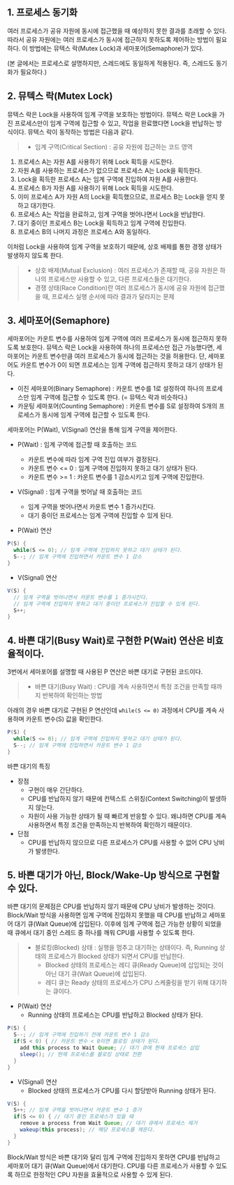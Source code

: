 ## 1. 프로세스 동기화
여러 프로세스가 공유 자원에 동시에 접근했을 때 예상하지 못한 결과를 초래할 수 있다. 따라서 공유 자원에는 여러 프로세스가 동시에 접근하지 못하도록 제어하는 방법이 필요하다. 이 방법에는 뮤텍스 락(Mutex Lock)과 세마포어(Semaphore)가 있다.

(본 글에서는 프로세스로 설명하지만, 스레드에도 동일하게 적용된다. 즉, 스레드도 동기화가 필요하다.)

## 2. 뮤텍스 락(Mutex Lock)
뮤텍스 락은 Lock을 사용하여 임계 구역을 보호하는 방법이다. 뮤텍스 락은 Lock을 가진 프로세스만이 임계 구역에 접근할 수 있고, 작업을 완료했다면 Lock을 반납하는 방식이다. 뮤텍스 락이 동작하는 방법은 다음과 같다.
> - 임계 구역(Critical Section) : 공유 자원에 접근하는 코드 영역
1. 프로세스 A는 자원 A를 사용하기 위해 Lock 획득을 시도한다.
2. 자원 A를 사용하는 프로세스가 없으므로 프로세스 A는 Lock을 획득한다.
3. Lock을 획득한 프로세스 A는 임계 구역에 진입하여 자원 A를 사용한다.
4. 프로세스 B가 자원 A를 사용하기 위해 Lock 획득을 시도한다.
5. 이미 프로세스 A가 자원 A의 Lock을 획득했으므로, 프로세스 B는 Lock을 얻지 못하고 대기한다.
6. 프로세스 A는 작업을 완료하고, 임계 구역을 벗어나면서 Lock을 반납한다.
7. 대기 중이던 프로세스 B는 Lock을 획득하고 임계 구역에 진입한다.
8. 프로세스 B의 나머지 과정은 프로세스 A와 동일하다.

이처럼 Lock을 사용하여 임계 구역을 보호하기 때문에, 상호 배제를 통한 경쟁 상태가 발생하지 않도록 한다.
> - 상호 배제(Mutual Exclusion) : 여러 프로세스가 존재할 때, 공유 자원은 하나의 프로세스만 사용할 수 있고, 다른 프로세스들은 대기한다.
> - 경쟁 상태(Race Condition)란 여러 프로세스가 동시에 공유 자원에 접근했을 때, 프로세스 실행 순서에 따라 결과가 달라지는 문제

## 3. 세마포어(Semaphore)
세마포어는 카운트 변수를 사용하여 임계 구역에 여러 프로세스가 동시에 접근하지 못하도록 보호한다. 뮤텍스 락은 Lock을 사용하여 하나의 프로세스만 접근 가능했다면, 세마포어는 카운트 변수만큼 여러 프로세스가 동시에 접근하는 것을 허용한다. 단, 세마포어도 카운트 변수가 0이 되면 프로세스는 임계 구역에 접근하지 못하고 대기 상태가 된다.
- 이진 세마포어(Binary Semaphore) : 카운트 변수를 1로 설정하여 하나의 프로세스만 임계 구역에 접근할 수 있도록 한다. (= 뮤텍스 락과 비슷하다.)
- 카운팅 세마포어(Counting Semaphore) : 카운트 변수를 S로 설정하여 S개의 프로세스가 동시에 임계 구역에 접근할 수 있도록 한다.

세마포어는 P(Wait), V(Signal) 연산을 통해 임계 구역을 제어한다.
- P(Wait) : 임계 구역에 접근할 때 호출하는 코드
  - 카운트 변수에 따라 임계 구역 진입 여부가 결정된다.
  - 카운트 변수 <= 0 : 임계 구역에 진입하지 못하고 대기 상태가 된다.
  - 카운트 변수 >= 1 : 카운트 변수를 1 감소시키고 임계 구역에 진입한다.
- V(Signal) : 임계 구역을 벗어날 때 호출하는 코드
  - 임계 구역을 벗어나면서 카운트 변수 1 증가시킨다.
  - 대기 중이던 프로세스는 임계 구역에 진입할 수 있게 된다.

- P(Wait) 연산
```java
P(S) {
  while(S <= 0); // 임계 구역에 진입하지 못하고 대기 상태가 된다.
  S--; // 임계 구역에 진입하면서 카운트 변수 1 감소
}
```
- V(Signal) 연산
```java
V(S) {
  // 임계 구역을 벗어나면서 카운트 변수를 1 증가시킨다.
  // 임계 구역에 진입하지 못하고 대기 중이던 프로세스가 진입할 수 있게 된다.
  S++; 
}
```

## 4. 바쁜 대기(Busy Wait)로 구현한 P(Wait) 연산은 비효율적이다.
3번에서 세마포어를 설명할 때 사용된 P 연산은 바쁜 대기로 구현된 코드이다.
> - 바쁜 대기(Busy Wait) : CPU를 계속 사용하면서 특정 조건을 만족할 때까지 반복하여 확인하는 방법

아래의 경우 바쁜 대기로 구현된 P 연산인데 `while(S <= 0)` 과정에서 CPU를 계속 사용하며 카운트 변수(S) 값을 확인한다.  
```java
P(S) {
  while(S <= 0); // 임계 구역에 진입하지 못하고 대기 상태가 된다.
  S--; // 임계 구역에 진입하면서 카운트 변수 1 감소
}
```

바쁜 대기의 특징
- 장점
  - 구현이 매우 간단하다.
  - CPU를 반납하지 않기 때문에 컨텍스트 스위칭(Context Switching)이 발생하지 않는다.
  - 자원이 사용 가능한 상태가 될 때 빠르게 반응할 수 있다. 왜냐하면 CPU를 계속 사용하면서 특정 조건을 만족하는지 반복하여 확인하기 때문이다.
- 단점
  - CPU를 반납하지 않으므로 다른 프로세스가 CPU를 사용할 수 없어 CPU 낭비가 발생한다.

## 5. 바쁜 대기가 아닌, Block/Wake-Up 방식으로 구현할 수 있다.
바쁜 대기의 문제점은 CPU를 반납하지 않기 때문에 CPU 낭비가 발생하는 것이다. Block/Wait 방식을 사용하면 임계 구역에 진입하지 못했을 때 CPU를 반납하고 세마포어 대기 큐(Wait Queue)에 삽입된다. 이후에 임계 구역에 접근 가능한 상황이 되었을 때 큐에서 대기 중인 스레드 중 하나를 깨워 CPU를 사용할 수 있도록 한다.
> - 블로킹(Blocked) 상태 : 실행을 멈추고 대기하는 상태이다. 즉, Running 상태의 프로세스가 Blocked 상태가 되면서 CPU를 반납한다.
>   - Blocked 상태의 프로세스는 레디 큐(Ready Queue)에 삽입되는 것이 아닌 대기 큐(Wait Queue)에 삽입된다.
>   - 레디 큐는 Ready 상태의 프로세스가 CPU 스케줄링을 받기 위해 대기하는 큐이다.

- P(Wait) 연산
  - Running 상태의 프로세스는 CPU를 반납하고 Blocked 상태가 된다.
```java
P(S) {
  S--; // 임계 구역에 진입하기 전에 카운트 변수 1 감소
  if(S < 0) { // 카운트 변수 < 0이면 블로킹 상태가 된다.
    add this process to Wait Queue; // 대기 큐에 현재 프로세스 삽입
    sleep(); // 현재 프로세스를 블로킹 상태로 전환
  }
}
```
- V(Signal) 연산
  - Blocked 상태의 프로세스가 CPU를 다시 할당받아 Running 상태가 된다.
```java
V(S) {
  S++; // 임계 구역을 벗어나면서 카운트 변수 1 증가
  if(S <= 0) { // 대기 중인 프로세스가 있을 때
    remove a process from Wait Queue; // 대기 큐에서 프로세스 제거
    wakeup(this process); // 해당 프로세스를 깨운다.
  }
}
```

Block/Wait 방식은 바쁜 대기와 달리 임계 구역에 진입하지 못하면 CPU를 반납하고 세마포어 대기 큐(Wait Queue)에서 대기한다. CPU를 다른 프로세스가 사용할 수 있도록 하므로 한정적인 CPU 자원을 효율적으로 사용할 수 있게 된다.
